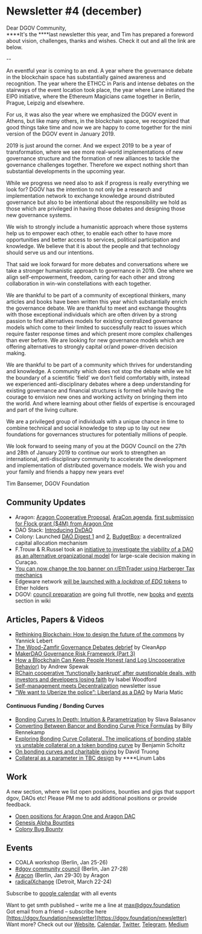 # Newsletter \#4 \(december\)

Dear DGOV Community,  
****It's the ****last newsletter this year, and Tim has prepared a foreword about vision, challenges, thanks and wishes. Check it out and all the link are below.

--

An eventful year is coming to an end. A year where the governance debate in the blockchain space has substantially gained awareness and recognition. The year where the ETHCC in Paris and intense debates on the stairways of the event location took place, the year where Lane initiated the EIP0 initiative, where the Ethereum Magicians came together in Berlin, Prague, Leipzig and elsewhere.

For us, it was also the year where we emphasized the DGOV event in Athens, but like many others, in the blockchain space, we recognized that good things take time and now we are happy to come together for the mini version of the DGOV event in January 2019.

2019 is just around the corner.  And we expect 2019 to be a year of transformation, where we see more real-world implementations of new governance structure and the formation of new alliances to tackle the governance challenges together. Therefore we expect nothing short than substantial developments in the upcoming year.

While we progress we need also to ask if progress is really everything we look for? DGOV has the intention to not only be a research and implementation network to exchange knowledge around distributed governance but also to be intentional about the responsibility we hold as those which are privileged in having those debates and designing those new governance systems.

We wish to strongly include a humanistic approach where those systems help us to empower each other, to enable each other to have more opportunities and better access to services, political participation and knowledge. We believe that it is about the people and that technology should serve us and our intentions.

That said we look forward for more debates and conversations where we take a stronger humanistic approach to governance in 2019. One where we align self-empowerment, freedom, caring for each other and strong collaboration in win-win constellations with each together.

We are thankful to be part of a community of exceptional thinkers, many articles and books have been written this year which substantially enrich the governance debate. We are thankful to meet and exchange thoughts with those exceptional individuals which are often driven by a strong passion to find alternatives models for existing centralized governance models which come to their limited to successfully react to issues which require faster response times and which present more complex challenges than ever before. We are looking for new governance models which are offering alternatives to strongly capital or/and power-driven decision making.

We are thankful to be part of a community which thrives for understanding and knowledge. A community which does not stop the debate while we hit the boundary of a scientific ‘field’ we don’t field comfortably with, instead we experienced anti-disciplinary debates where a deep understanding for existing governance and financial structures is formed while having the courage to envision new ones and working activity on bringing them into the world. And where learning about other fields of expertise is encouraged and part of the living culture.

We are a privileged group of individuals with a unique chance in time to combine technical and social knowledge to step up to lay out new foundations for governances structures for potentially millions of people.

We look forward to seeing many of you at the DGOV Council on the 27th and 28th of January 2019 to continue our work to strengthen an international, anti-disciplinary community to accelerate the development and implementation of distributed governance models. We wish you and your family and friends a happy new years eve!

Tim Bansemer, DGOV Foundation

## Community Updates   <a id="DgovCompilation#3October2018-CommunityUpdates"></a>

* Aragon: [Aragon Cooperative Proposal](https://forum.aragon.org/t/community-initiative-aragon-cooperative/356), [AraCon agenda](https://aracon.one/agenda/), [first submission for Flock grant \($4M\) from Aragon One](https://github.com/aragon/flock/pull/1)
* DAO Stack: [Introducing DxDAO](https://blog.gnosis.pm/introducing-the-dxdao-27ec4301eced)
* Colony: Launched [DAO Digest 1](https://blog.colony.io/daodigest-1/) and [2](https://blog.colony.io/daodigest-2/), [BudgetBox](https://blog.colony.io/introducing-budgetbox/?mc_cid=2887bf737e&mc_eid=798aad20d4): a decentralized capital allocation mechanism
* F.Trouw & R.Russel took an [initiative to investigate the viability of a DAO as an alternative organizational model](https://caribbeanblockchain.net/dao-research-curacao/) for large-scale decision making in Curaçao.
* [You can now change the top banner on r/EthTrader using Harberger Tax mechanics](https://www.reddit.com/r/ethtrader/comments/a3r1bn/you_can_now_change_the_top_banner_on_the_redesign/)
* Edgeware network [will be launched with a _lockdrop_ of _EDG_ tokens](https://medium.com/commonwealth-labs/whats-in-a-lockdrop-194218a180ca) to Ether holders
* DGOV: [council preparation](https://wiki.dgov.foundation/events/dgov-community-council) are going full throttle, new [books](https://zoom.us/j/8724757219) and [events](https://wiki.dgov.foundation/events) section in wiki

## Articles, Papers & Videos  <a id="DgovCompilation#3October2018-Articles,Papers&amp;Videos"></a>

* [Rethinking Blockchain: How to design the future of the commons](https://www.betterplace-lab.org/en/rethinking-blockchain-how-to-design-the-future-of-the-commons-2/) by Yannick Lebert
* [The Wood-Zamfir Governance Debates debrief](https://medium.com/cryptolawreview/the-wood-zamfir-governance-debates-80e92436a457) by CleanApp
* [MakerDAO Governance Risk Framework \(Part 3\)](https://medium.com/makerdao/makerdao-governance-risk-framework-part-3-7a4c620f4077)
* [How a Blockchain Can Keep People Honest \(and Log Uncooperative Behavior\)](https://www.stlouisfed.org/open-vault/2018/december/how-blockchain-can-keep-people-honest) by Andrew Spewak
* [RChain cooperative ‘functionally bankrupt’ after questionable deals, with investors and developers losing faith](https://www.theblockcrypto.com/2018/12/20/rchain-cooperative-functionally-bankrupt-after-questionable-deals-with-investors-and-developers-losing-faith/) by Isabel Woodford
* [Self-management meets Decentralization](https://mailchi.mp/701822d74ce4/collaborative-finance-monthly-take-490753) newsletter issue
* [“We want to Uberize the police”: Liberland as a DAO](http://coinedtimes.com/we-want-to-uberize-the-police-liberland-as-a-dao/) by Maria Matic

#### Continuous Funding / Bonding Curves

* [Bonding Curves In Depth: Intuition & Parametrization](https://blog.relevant.community/bonding-curves-in-depth-intuition-parametrization-d3905a681e0a) by Slava Balasanov
* [Converting Between Bancor and Bonding Curve Price Formulas](https://medium.com/@billyrennekamp/converting-between-bancor-and-bonding-curve-price-formulas-9c11309062f5) by Billy Rennekamp
* [Exploring Bonding Curve Collateral. The implications of bonding stable vs unstable collateral on a token bonding curve](https://medium.com/protea/exploring-bonding-curve-collateral-c37d4f922bbd) by Benjamin Scholtz
* [On bonding curves and charitable giving](https://tokeneconomy.co/on-bonding-curves-and-charitable-giving-9bf74b9343d2) by David Truong
* [Collateral as a parameter in TBC design](https://medium.com/@LinumLabs/13b818b7c73e) by ****Linum Labs

## Work <a id="DgovCompilation#3October2018-Events"></a>

A new section, where we list open positions, bounties and gigs that support dgov, DAOs etc! Please PM me to add additional positions or provide feedback. 

* [Open positions for Aragon One and Aragon DAC](https://wiki.aragon.org/jobs/)
* [Genesis Alpha Bounties](https://docs.google.com/spreadsheets/d/1FV8iz4ebZb4E3nXckzPsWy7IfhtsX3filkbX_gbPLNs/edit#gid=204783618)
* [Colony Bug Bounty](https://docs.colony.io/colonynetwork/bug-bounty-program-overview/)

## Events  <a id="DgovCompilation#3October2018-Events"></a>

* COALA workshop \(Berlin, Jan 25-26\)
* [\#dgov community council](https://wiki.dgov.foundation/dgov-community-council)  \(Berlin, Jan 27-28\)
* [Aracon](https://aracon.one/) \(Berlin, Jan 29-30\) by Aragon
* [radicalXchange](https://radicalxchange.org/) \(Detroit, March 22-24\)

Subscribe to [google calendar](https://calendar.google.com/calendar/embed?src=av3fo8o2ocl3ft25s6as54c26s%40group.calendar.google.com) with all events



Want to get smth published – write me a line at [max@dgov.foundation](mailto:max@dgov.foundation)  
Got email from a friend – subscribe here [https://dgov.foundation/newsletter](https://dgov.foundation/newsletter)  
Want more? Check out our [Website](http://dgov.foundation/), [Calendar](https://calendar.google.com/calendar/embed?src=av3fo8o2ocl3ft25s6as54c26s%40group.calendar.google.com&ctz=Europe%2FPrague), [Twitter](https://twitter.com/dgovearth), [Telegram](https://t.me/dgovfoundation), [Medium](https://medium.com/dgov)

